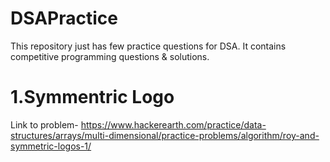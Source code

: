 # DSAPractice
This repository just has few practice questions for DSA. 
It contains competitive programming questions & solutions.

# 1.Symmentric Logo
  Link to problem- https://www.hackerearth.com/practice/data-structures/arrays/multi-dimensional/practice-problems/algorithm/roy-and-symmetric-logos-1/
  
